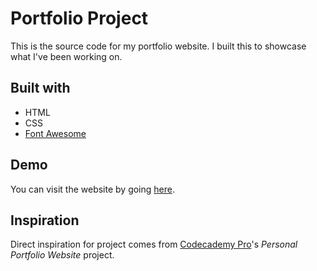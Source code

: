 # Portfolio Project

This is the source code for my portfolio website. I built this to showcase what I've been working on.

## Built with

* HTML
* CSS
* [Font Awesome](https://fontawesome.com/)

## Demo

You can visit the website by going [here](https://priceless-kepler-06d70c.netlify.app/).

## Inspiration

Direct inspiration for project comes from [Codecademy Pro](https://www.codecademy.com/)'s *Personal Portfolio Website* project.
